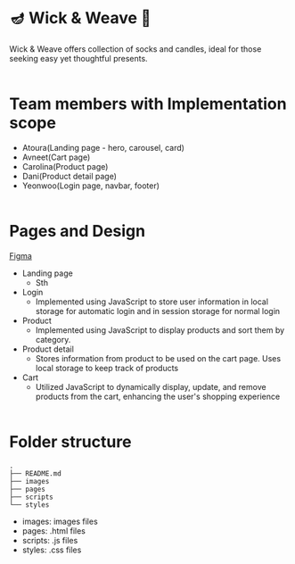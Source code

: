 # 🪔 Wick & Weave 🧦
Wick & Weave offers collection of socks and candles, ideal for those seeking easy yet thoughtful presents.
<br><br>

# Team members with Implementation scope
- Atoura(Landing page - hero, carousel, card)
- Avneet(Cart page)
- Carolina(Product page)
- Dani(Product detail page)
- Yeonwoo(Login page, navbar, footer)
<br><br>

# Pages and Design
[Figma](https://www.figma.com/file/6FU6B18OJLU29KUPjZ07NK/WickNWeave?type=design&node-id=0-1&mode=design&t=BVPKTWtEBHb2y3Zf-0)
- Landing page
    - Sth
- Login
    - Implemented using JavaScript to store user information in local storage for automatic login and in session storage for normal login
- Product
    - Implemented using JavaScript to display products and sort them by category.
- Product detail
    - Stores information from product to be used on the cart page. Uses local storage to keep track of products
- Cart
    - Utilized JavaScript to dynamically display, update, and remove products from the cart, enhancing the user's shopping experience
<br><br>

# Folder structure
```
.
├── README.md
├── images
├── pages
├── scripts
└── styles
```
- images: images files
- pages: .html files
- scripts: .js files
- styles: .css files